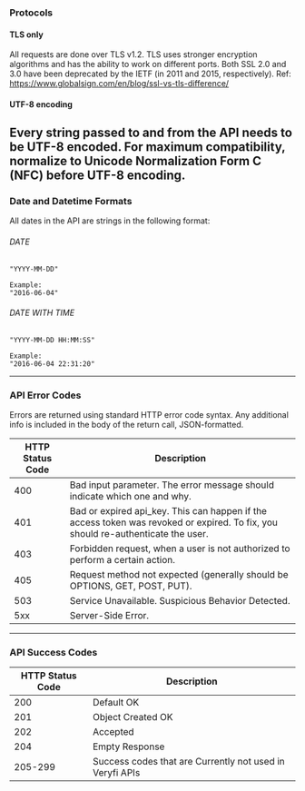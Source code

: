 ### Protocols
#### TLS only
All requests are done over TLS v1.2. TLS uses stronger encryption algorithms 
and has the ability to work on different ports. 
Both SSL 2.0 and 3.0 have been deprecated by the IETF (in 2011 and 2015, respectively). 
Ref: https://www.globalsign.com/en/blog/ssl-vs-tls-difference/

#### UTF-8 encoding
Every string passed to and from the API needs to be UTF-8 encoded. 
For maximum compatibility, normalize to Unicode Normalization Form C (NFC) 
before UTF-8 encoding.
---

### Date and Datetime Formats
All dates in the API are strings in the following format:
###### DATE
```
"YYYY-MM-DD"

Example:
"2016-06-04"
```
###### DATE WITH TIME
```
"YYYY-MM-DD HH:MM:SS"

Example:
"2016-06-04 22:31:20"
```
---

### API Error Codes
Errors are returned using standard HTTP error code syntax. 
Any additional info is included in the body of the return call, JSON-formatted.

| HTTP Status Code | Description                                                                                                                      |
|------------------|----------------------------------------------------------------------------------------------------------------------------------|
| 400              | Bad input parameter. The error message should indicate which one and why.                                                        |
| 401              | Bad or expired api_key. This can happen if the access token was revoked or expired. To fix, you should re-authenticate the user. |
| 403              | Forbidden request, when a user is not authorized to perform a certain action.                                                    |
| 405              | Request method not expected (generally should be OPTIONS, GET, POST, PUT).                                                       |
| 503              | Service Unavailable. Suspicious Behavior Detected.                                                                               |
| 5xx              | Server-Side Error.                                                                                                               |

---
### API Success Codes

| HTTP Status Code | Description                                              |
|------------------|----------------------------------------------------------|
| 200              | 	Default OK                                              |
| 201              | Object Created OK                                        |
| 202              | Accepted                                                 |
| 204              | 	Empty Response                                          |
| 205-299          | Success codes that are Currently not used in Veryfi APIs |
